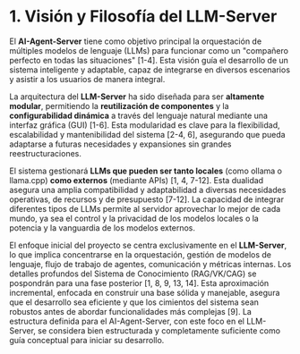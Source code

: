 # 1. Visión y Filosofía del LLM-Server

El **AI-Agent-Server** tiene como objetivo principal la orquestación de múltiples modelos de lenguaje (LLMs) para funcionar como un "compañero perfecto en todas las situaciones" [1-4]. Esta visión guía el desarrollo de un sistema inteligente y adaptable, capaz de integrarse en diversos escenarios y asistir a los usuarios de manera integral.

La arquitectura del **LLM-Server** ha sido diseñada para ser **altamente modular**, permitiendo la **reutilización de componentes** y la **configurabilidad dinámica** a través del lenguaje natural mediante una interfaz gráfica (GUI) [1-6]. Esta modularidad es clave para la flexibilidad, escalabilidad y mantenibilidad del sistema [2-4, 6], asegurando que pueda adaptarse a futuras necesidades y expansiones sin grandes reestructuraciones.

El sistema gestionará **LLMs que pueden ser tanto locales** (como ollama o llama.cpp) **como externos** (mediante APIs) [1, 4, 7-12]. Esta dualidad asegura una amplia compatibilidad y adaptabilidad a diversas necesidades operativas, de recursos y de presupuesto [7-12]. La capacidad de integrar diferentes tipos de LLMs permite al servidor aprovechar lo mejor de cada mundo, ya sea el control y la privacidad de los modelos locales o la potencia y la vanguardia de los modelos externos.

El enfoque inicial del proyecto se centra exclusivamente en el **LLM-Server**, lo que implica concentrarse en la orquestación, gestión de modelos de lenguaje, flujo de trabajo de agentes, comunicación y métricas internas. Los detalles profundos del Sistema de Conocimiento (RAG/VK/CAG) se pospondrán para una fase posterior [1, 8, 9, 13, 14]. Esta aproximación incremental, enfocada en construir una base sólida y manejable, asegura que el desarrollo sea eficiente y que los cimientos del sistema sean robustos antes de abordar funcionalidades más complejas [9]. La estructura definida para el AI-Agent-Server, con este foco en el LLM-Server, se considera bien estructurada y completamente suficiente como guía conceptual para iniciar su desarrollo.
